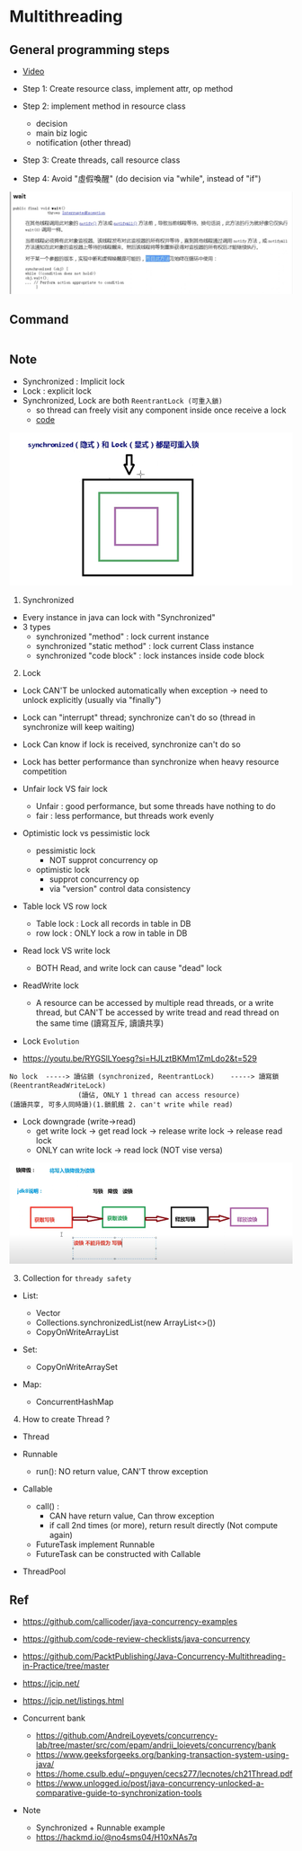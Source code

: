 # Multithreading

## General programming steps

- [Video](https://youtu.be/Qxj3CXqh4Wk?si=zoFHx85gSB6tUZVT&t=575)

- Step 1: Create resource class, implement attr, op method
- Step 2: implement method in resource class
	- decision
	- main biz logic
	- notification (other thread)
- Step 3: Create threads, call resource class
- Step 4: Avoid "虛假喚醒" (do decision via "while", instead of "if")

<p ><img src ="https://github.com/yennanliu/JavaHelloWorld/blob/main/doc/pic/spurious_wakeup.png"></p>

## Command

```bash
```

## Note

- Synchronized : Implicit lock
- Lock : explicit lock
- Synchronized, Lock are both `ReentrantLock (可重入鎖)`
	- so thread can freely visit any component inside once receive a lock
	- [code](https://github.com/yennanliu/JavaHelloWorld/blob/main/dev_projects/multithreading/Multithreading/src/main/java/com/yen/atguigu/lock/course20/SyncLockDemo.java#L24)

<p ><img src ="https://github.com/yennanliu/JavaHelloWorld/blob/main/doc/pic/ReentrantLock.png"></p>

1) Synchronized

- Every instance in java can lock with "Synchronized" 
- 3 types
	- synchronized "method" : lock current instance 
	- synchronized "static method" : lock current Class instance 
	- synchronized "code block" : lock instances inside code block

2) Lock

- Lock CAN'T be unlocked automatically when exception -> need to unlock explicitly (usually via "finally")
- Lock can "interrupt" thread; synchronize can't do so (thread in synchronize will keep waiting)
- Lock Can know if lock is received, synchronize can't do so
- Lock has better performance than synchronize when heavy resource competition

- Unfair lock VS fair lock
	- Unfair : good performance, but some threads have nothing to do
	- fair : less performance, but threads work evenly

- Optimistic lock vs pessimistic lock
	- pessimistic lock
		- NOT supprot concurrency op
	- optimistic lock
		- supprot concurrency op
		- via "version" control data consistency

- Table lock VS row lock
	- Table lock : Lock all records in table in DB
	- row lock : ONLY lock a row in table in DB

- Read lock VS write lock
	- BOTH Read, and write lock can cause "dead" lock

- ReadWrite lock
	- A resource can be accessed by multiple read threads, or a write thread, but CAN'T be accessed by write tread and read thread on the same time (讀寫互斥, 讀讀共享)

- Lock `Evolution`
- https://youtu.be/RYGSlLYoesg?si=HJLztBKMm1ZmLdo2&t=529
```
No lock  -----> 讀佔鎖 (synchronized, ReentrantLock)    -----> 讀寫鎖 (ReentrantReadWriteLock)
                 (讀佔, ONLY 1 thread can access resource)            (讀讀共享, 可多人同時讀)(1.鎖飢餓 2. can't write while read)
```

- Lock downgrade (write->read)
	- get write lock -> get read lock -> release write lock -> release read lock
	- ONLY can write lock -> read lock (NOT vise versa)

<p ><img src ="https://github.com/yennanliu/JavaHelloWorld/blob/main/doc/pic/lock_downgrade.png"></p>


3) Collection for `thready safety`

- List:
	- Vector
	- Collections.synchronizedList(new ArrayList<>())
	- CopyOnWriteArrayList

- Set:
	- CopyOnWriteArraySet
	
- Map:
	- ConcurrentHashMap

4) How to create Thread ?

- Thread

- Runnable
	- run(): NO return value, CAN'T throw exception

- Callable
	- call() : 
		- CAN have return value, Can throw exception
		- if call 2nd times (or more), return result directly (Not compute again)
	- FutureTask implement Runnable
	- FutureTask can be constructed with Callable

- ThreadPool

## Ref

- https://github.com/callicoder/java-concurrency-examples
- https://github.com/code-review-checklists/java-concurrency

- https://github.com/PacktPublishing/Java-Concurrency-Multithreading-in-Practice/tree/master
- https://jcip.net/
- https://jcip.net/listings.html

- Concurrent bank

	- https://github.com/AndreiLoyevets/concurrency-lab/tree/master/src/com/epam/andrii_loievets/concurrency/bank
	- https://www.geeksforgeeks.org/banking-transaction-system-using-java/
	- https://home.csulb.edu/~pnguyen/cecs277/lecnotes/ch21Thread.pdf
	- https://www.unlogged.io/post/java-concurrency-unlocked-a-comparative-guide-to-synchronization-tools


- Note
	- Synchronized + Runnable example
	- https://hackmd.io/@no4sms04/H10xNAs7q